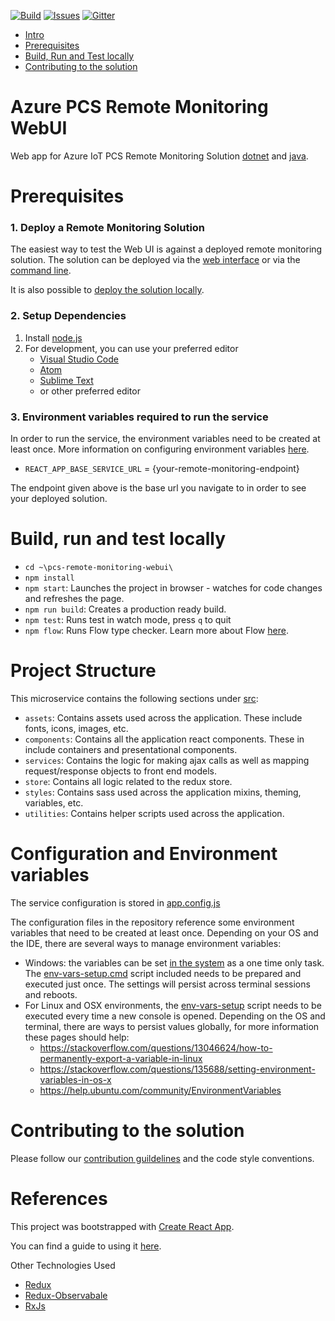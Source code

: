 [![Build][build-badge]][build-url]
[![Issues][issues-badge]][issues-url]
[![Gitter][gitter-badge]][gitter-url]

* [Intro](#azure-pcs-remote-monitoring-webui)
* [Prerequisites](#prerequisites)
* [Build, Run and Test locally](#build-run-and-test-locally)
* [Contributing to the solution](#contributing-to-the-solution)

Azure PCS Remote Monitoring WebUI
=================================

Web app for Azure IoT PCS Remote Monitoring Solution [dotnet](https://github.com/Azure/azure-iot-pcs-remote-monitoring-dotnet) and [java](https://github.com/Azure/azure-iot-pcs-remote-monitoring-java).

Prerequisites
=============
### 1. Deploy a Remote Monitoring Solution
The easiest way to test the Web UI is against a deployed remote monitoring solution. The solution can be deployed via the [web interface](https://docs.microsoft.com/en-us/azure/iot-suite/iot-suite-remote-monitoring-deploy) or via the [command line](https://docs.microsoft.com/en-us/azure/iot-suite/iot-suite-remote-monitoring-deploy-cli).

It is also possible to [deploy the solution locally](https://docs.microsoft.com/en-us/azure/iot-suite/iot-suite-remote-monitoring-deploy-local#deploy-the-azure-services).

### 2. Setup Dependencies
1. Install [node.js](https://nodejs.org/)
2. For development, you can use your preferred editor
   - [Visual Studio Code](https://code.visualstudio.com/)
   - [Atom](https://atom.io/)
   - [Sublime Text](https://www.sublimetext.com/)
   -  or other preferred editor

### 3. Environment variables required to run the service
In order to run the service, the environment variables need to be created at least once. More information on configuring environment variables [here](#configuration-and-environment-variables).

* `REACT_APP_BASE_SERVICE_URL` = {your-remote-monitoring-endpoint}

The endpoint given above is the base url you navigate to in order to see your deployed solution.

Build, run and test locally
===========================
* `cd ~\pcs-remote-monitoring-webui\`
* `npm install`
* `npm start`: Launches the project in browser - watches for code changes and refreshes the page.
* `npm run build`: Creates a production ready build.
* `npm test`: Runs test in watch mode, press `q` to quit
* `npm flow`: Runs Flow type checker. Learn more about Flow [here](https://flow.org/).

Project Structure
===========================
This microservice contains the following sections under [src](src):
- `assets`: Contains assets used across the application. These include fonts,
icons, images, etc.
- `components`: Contains all the application react components. These in include
containers and presentational components.
- `services`: Contains the logic for making ajax calls as well as mapping
request/response objects to front end models.
- `store`: Contains all logic related to the redux store.
- `styles`: Contains sass used across the application mixins, theming, variables,
etc.
- `utilities`: Contains helper scripts used across the application.

Configuration and Environment variables
===========================

The service configuration is stored in [app.config.js](src/app.config.js)

The configuration files in the repository reference some environment
variables that need to be created at least once. Depending on your OS and
the IDE, there are several ways to manage environment variables:

* Windows: the variables can be set [in the system][windows-envvars-howto-url]
  as a one time only task. The
  [env-vars-setup.cmd](scripts/env-vars-setup.cmd) script included needs to
  be prepared and executed just once. The settings will persist across
  terminal sessions and reboots.
* For Linux and OSX environments, the [env-vars-setup](scripts/env-vars-setup)
  script needs to be executed every time a new console is opened.
  Depending on the OS and terminal, there are ways to persist values
  globally, for more information these pages should help:
  * https://stackoverflow.com/questions/13046624/how-to-permanently-export-a-variable-in-linux
  * https://stackoverflow.com/questions/135688/setting-environment-variables-in-os-x
  * https://help.ubuntu.com/community/EnvironmentVariables

Contributing to the solution
==============================
Please follow our [contribution guildelines](CONTRIBUTING.md) and the code style conventions.

References
==========
This project was bootstrapped with [Create React App](https://github.com/facebookincubator/create-react-app).

You can find a guide to using it [here](https://github.com/facebookincubator/create-react-app/blob/master/packages/react-scripts/template/README.md).

Other Technologies Used
* [Redux](https://redux.js.org/)
* [Redux-Observabale](https://redux-observable.js.org/)
* [RxJs](http://reactivex.io/rxjs/)

[build-badge]: https://img.shields.io/travis/Azure/pcs-remote-monitoring-webui.svg
[build-url]: https://travis-ci.org/Azure/pcs-remote-monitoring-webui
[issues-badge]: https://img.shields.io/github/issues/azure/pcs-remote-monitoring-webui.svg
[issues-url]: https://github.com/Azure/pcs-remote-monitoring-webui/issues/new
[gitter-badge]: https://img.shields.io/gitter/room/azure/iot-solutions.js.svg
[gitter-url]: https://gitter.im/azure/iot-solutions
[windows-envvars-howto-url]: https://superuser.com/questions/949560/how-do-i-set-system-environment-variables-in-windows-10
